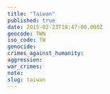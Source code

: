 ```yaml
---
title: "Taiwan"
published: true
date: 2015-02-23T18:47:00.000Z
geocode: TWN
iso_code: TW
genocide:
crimes_against_humanity:
aggression:
war_crimes:
note:
slug: taiwan
---
```

